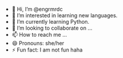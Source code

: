 - 👋 Hi, I’m @engrmrdc
- 👀 I’m interested in learning new languages.
- 🌱 I’m currently learning Python.
- 💞️ I’m looking to collaborate on ...
- 📫 How to reach me ...
- 😄 Pronouns: she/her
- ⚡ Fun fact: I am not fun haha

<!---
engrmrdc/engrmrdc is a ✨ special ✨ repository because its `README.md` (this file) appears on your GitHub profile.
You can click the Preview link to take a look at your changes.
--->
